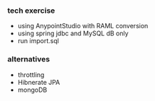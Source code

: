 ### tech exercise

* using AnypointStudio with RAML conversion
* using spring jdbc and MySQL dB only
* run import.sql

### alternatives
* throttling
* Hibnerate JPA
* mongoDB
